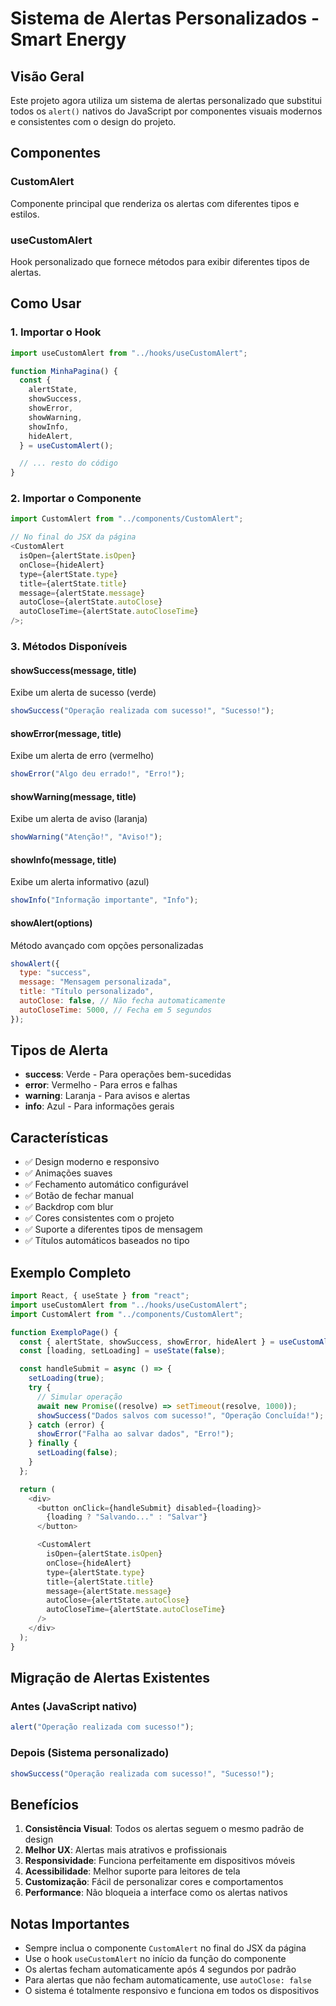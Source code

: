 # Sistema de Alertas Personalizados - Smart Energy

## Visão Geral

Este projeto agora utiliza um sistema de alertas personalizado que substitui todos os `alert()` nativos do JavaScript por componentes visuais modernos e consistentes com o design do projeto.

## Componentes

### CustomAlert

Componente principal que renderiza os alertas com diferentes tipos e estilos.

### useCustomAlert

Hook personalizado que fornece métodos para exibir diferentes tipos de alertas.

## Como Usar

### 1. Importar o Hook

```javascript
import useCustomAlert from "../hooks/useCustomAlert";

function MinhaPagina() {
  const {
    alertState,
    showSuccess,
    showError,
    showWarning,
    showInfo,
    hideAlert,
  } = useCustomAlert();

  // ... resto do código
}
```

### 2. Importar o Componente

```javascript
import CustomAlert from "../components/CustomAlert";

// No final do JSX da página
<CustomAlert
  isOpen={alertState.isOpen}
  onClose={hideAlert}
  type={alertState.type}
  title={alertState.title}
  message={alertState.message}
  autoClose={alertState.autoClose}
  autoCloseTime={alertState.autoCloseTime}
/>;
```

### 3. Métodos Disponíveis

#### showSuccess(message, title)

Exibe um alerta de sucesso (verde)

```javascript
showSuccess("Operação realizada com sucesso!", "Sucesso!");
```

#### showError(message, title)

Exibe um alerta de erro (vermelho)

```javascript
showError("Algo deu errado!", "Erro!");
```

#### showWarning(message, title)

Exibe um alerta de aviso (laranja)

```javascript
showWarning("Atenção!", "Aviso!");
```

#### showInfo(message, title)

Exibe um alerta informativo (azul)

```javascript
showInfo("Informação importante", "Info");
```

#### showAlert(options)

Método avançado com opções personalizadas

```javascript
showAlert({
  type: "success",
  message: "Mensagem personalizada",
  title: "Título personalizado",
  autoClose: false, // Não fecha automaticamente
  autoCloseTime: 5000, // Fecha em 5 segundos
});
```

## Tipos de Alerta

- **success**: Verde - Para operações bem-sucedidas
- **error**: Vermelho - Para erros e falhas
- **warning**: Laranja - Para avisos e alertas
- **info**: Azul - Para informações gerais

## Características

- ✅ Design moderno e responsivo
- ✅ Animações suaves
- ✅ Fechamento automático configurável
- ✅ Botão de fechar manual
- ✅ Backdrop com blur
- ✅ Cores consistentes com o projeto
- ✅ Suporte a diferentes tipos de mensagem
- ✅ Títulos automáticos baseados no tipo

## Exemplo Completo

```javascript
import React, { useState } from "react";
import useCustomAlert from "../hooks/useCustomAlert";
import CustomAlert from "../components/CustomAlert";

function ExemploPage() {
  const { alertState, showSuccess, showError, hideAlert } = useCustomAlert();
  const [loading, setLoading] = useState(false);

  const handleSubmit = async () => {
    setLoading(true);
    try {
      // Simular operação
      await new Promise((resolve) => setTimeout(resolve, 1000));
      showSuccess("Dados salvos com sucesso!", "Operação Concluída!");
    } catch (error) {
      showError("Falha ao salvar dados", "Erro!");
    } finally {
      setLoading(false);
    }
  };

  return (
    <div>
      <button onClick={handleSubmit} disabled={loading}>
        {loading ? "Salvando..." : "Salvar"}
      </button>

      <CustomAlert
        isOpen={alertState.isOpen}
        onClose={hideAlert}
        type={alertState.type}
        title={alertState.title}
        message={alertState.message}
        autoClose={alertState.autoClose}
        autoCloseTime={alertState.autoCloseTime}
      />
    </div>
  );
}
```

## Migração de Alertas Existentes

### Antes (JavaScript nativo)

```javascript
alert("Operação realizada com sucesso!");
```

### Depois (Sistema personalizado)

```javascript
showSuccess("Operação realizada com sucesso!", "Sucesso!");
```

## Benefícios

1. **Consistência Visual**: Todos os alertas seguem o mesmo padrão de design
2. **Melhor UX**: Alertas mais atrativos e profissionais
3. **Responsividade**: Funciona perfeitamente em dispositivos móveis
4. **Acessibilidade**: Melhor suporte para leitores de tela
5. **Customização**: Fácil de personalizar cores e comportamentos
6. **Performance**: Não bloqueia a interface como os alertas nativos

## Notas Importantes

- Sempre inclua o componente `CustomAlert` no final do JSX da página
- Use o hook `useCustomAlert` no início da função do componente
- Os alertas fecham automaticamente após 4 segundos por padrão
- Para alertas que não fecham automaticamente, use `autoClose: false`
- O sistema é totalmente responsivo e funciona em todos os dispositivos
